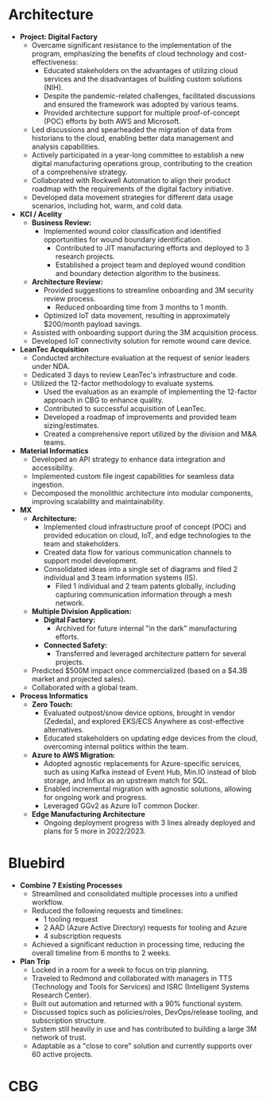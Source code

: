 # Architecture

- **Project: Digital Factory**
  - Overcame significant resistance to the implementation of the program, emphasizing the benefits of cloud technology and cost-effectiveness:
    - Educated stakeholders on the advantages of utilizing cloud services and the disadvantages of building custom solutions (NIH).
    - Despite the pandemic-related challenges, facilitated discussions and ensured the framework was adopted by various teams.
    - Provided architecture support for multiple proof-of-concept (POC) efforts by both AWS and Microsoft.
  - Led discussions and spearheaded the migration of data from historians to the cloud, enabling better data management and analysis capabilities.
  - Actively participated in a year-long committee to establish a new digital manufacturing operations group, contributing to the creation of a comprehensive strategy.
  - Collaborated with Rockwell Automation to align their product roadmap with the requirements of the digital factory initiative.
  - Developed data movement strategies for different data usage scenarios, including hot, warm, and cold data.
- **KCI / Acelity**
  - **Business Review:**
    - Implemented wound color classification and identified opportunities for wound boundary identification.
      - Contributed to JIT manufacturing efforts and deployed to 3 research projects.
      - Established a project team and deployed wound condition and boundary detection algorithm to the business.
  - **Architecture Review:**
    - Provided suggestions to streamline onboarding and 3M security review process.
      - Reduced onboarding time from 3 months to 1 month.
    - Optimized IoT data movement, resulting in approximately $200/month payload savings.
  - Assisted with onboarding support during the 3M acquisition process.
  - Developed IoT connectivity solution for remote wound care device.
- **LeanTec Acquisition**
  - Conducted architecture evaluation at the request of senior leaders under NDA.
  - Dedicated 3 days to review LeanTec's infrastructure and code.
  - Utilized the 12-factor methodology to evaluate systems.
    - Used the evaluation as an example of implementing the 12-factor approach in CBG to enhance quality.
    - Contributed to successful acquisition of LeanTec.
    - Developed a roadmap of improvements and provided team sizing/estimates.
    - Created a comprehensive report utilized by the division and M&A teams.
- **Material Informatics**
  - Developed an API strategy to enhance data integration and accessibility.
  - Implemented custom file ingest capabilities for seamless data ingestion.
  - Decomposed the monolithic architecture into modular components, improving scalability and maintainability.
- **MX**
  - **Architecture:**
    - Implemented cloud infrastructure proof of concept (POC) and provided education on cloud, IoT, and edge technologies to the team and stakeholders.
    - Created data flow for various communication channels to support model development.
    - Consolidated ideas into a single set of diagrams and filed 2 individual and 3 team information systems (IS).
      - Filed 1 individual and 2 team patents globally, including capturing communication information through a mesh network.
  - **Multiple Division Application:**
    - **Digital Factory:**
      - Archived for future internal "in the dark" manufacturing efforts.
    - **Connected Safety:**
      - Transferred and leveraged architecture pattern for several projects.
  - Predicted $500M impact once commercialized (based on a $4.3B market and projected sales).
  - Collaborated with a global team.
- **Process Informatics**
  - **Zero Touch:**
    - Evaluated outpost/snow device options, brought in vendor (Zededa), and explored EKS/ECS Anywhere as cost-effective alternatives.
    - Educated stakeholders on updating edge devices from the cloud, overcoming internal politics within the team.
  - **Azure to AWS Migration:**
    - Adopted agnostic replacements for Azure-specific services, such as using Kafka instead of Event Hub, Min.IO instead of blob storage, and Influx as an upstream match for SQL.
    - Enabled incremental migration with agnostic solutions, allowing for ongoing work and progress.
    - Leveraged GGv2 as Azure IoT common Docker.
  - **Edge Manufacturing Architecture**
    - Ongoing deployment progress with 3 lines already deployed and plans for 5 more in 2022/2023.

# Bluebird

- **Combine 7 Existing Processes**
  - Streamlined and consolidated multiple processes into a unified workflow.
  - Reduced the following requests and timelines:
    - 1 tooling request
    - 2 AAD (Azure Active Directory) requests for tooling and Azure
    - 4 subscription requests
  - Achieved a significant reduction in processing time, reducing the overall timeline from 6 months to 2 weeks.
- **Plan Trip**
  - Locked in a room for a week to focus on trip planning.
  - Traveled to Redmond and collaborated with managers in TTS (Technology and Tools for Services) and ISRC (Intelligent Systems Research Center).
  - Built out automation and returned with a 90% functional system.
  - Discussed topics such as policies/roles, DevOps/release tooling, and subscription structure.
  - System still heavily in use and has contributed to building a large 3M network of trust.
  - Adaptable as a "close to core" solution and currently supports over 60 active projects.

# CBG

